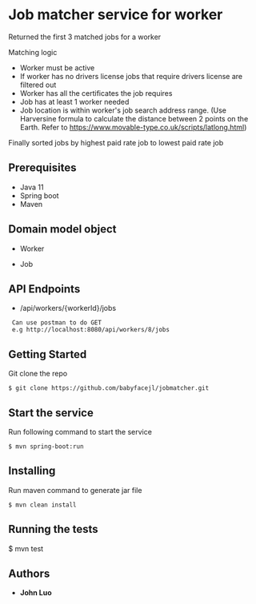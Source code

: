 # Job matcher service for worker

Returned the first 3 matched jobs for a worker

Matching logic
- Worker must be active
- If worker has no drivers license jobs that require drivers license are filtered out
- Worker has all the certificates the job requires
- Job has at least 1 worker needed
- Job location is within worker's job search address range. (Use Harversine formula to calculate the distance between 2 points on the Earth. Refer to https://www.movable-type.co.uk/scripts/latlong.html)

Finally sorted jobs by highest paid rate job to lowest paid rate job

## Prerequisites

* Java 11
* Spring boot
* Maven

## Domain model object

* Worker

* Job


## API Endpoints
* /api/workers/{workerId}/jobs 
```
 Can use postman to do GET
 e.g http://localhost:8080/api/workers/8/jobs
```

## Getting Started

Git clone the repo
```
$ git clone https://github.com/babyfacejl/jobmatcher.git
```

## Start the service

Run following command to start the service
```
$ mvn spring-boot:run
```

## Installing

Run maven command to generate jar file
```
$ mvn clean install 
```
## Running the tests

$ mvn test

## Authors
* **John Luo** 



